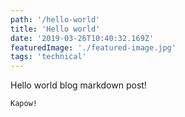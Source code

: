 ```yaml
---
path: '/hello-world'
title: 'Hello world'
date: '2019-03-26T10:40:32.169Z'
featuredImage: './featured-image.jpg'
tags: 'technical'
---
```


Hello world blog markdown post!

```Kapow!```